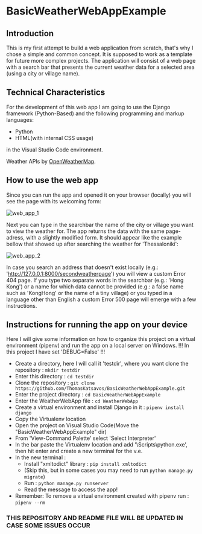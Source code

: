 # BasicWeatherWebAppExample

## Introduction
This is my first attempt to build a web application from scratch, that's why I chose a simple and common concept. 
It is supposed to work as a template for future more complex projects. The application will consist of a web page with 
a search bar that presents the current weather data for a selected area (using a city or village name).


## Technical Characteristics
For the development of this web app I am going to use the Django framework (Python-Based) and the following programming and markup languages:
 - Python
 - HTML(with internal CSS usage)

in the Visual Studio Code environment.

Weather APIs by [OpenWeatherMap](https://openweathermap.org/api).


## How to use the web app
Since you can run the app and opened it on your browser (locally) you will see the page with its welcoming form:

![web_app_1](https://github.com/ThomasKatsavos/BasicWeatherWebAppExample/assets/125153451/04e05f3f-3a80-4159-b860-f11bf1511d5a)

Next you can type in the searchbar the name of the city or village you want to view the weather for. The app returns the data 
with the same page-adress, with a slightly modified form. It should appear like the example bellow that showed up after searching the weather for 
'Thessaloniki':

![web_app_2](https://github.com/ThomasKatsavos/BasicWeatherWebAppExample/assets/125153451/f4e189d8-c3ef-4965-8620-46ac686832ef)

In case you search an address that doesn't exist locally (e.g.: 'http://127.0.0.1:8000/secondweatherpage') you will view a custom Error 404 page.
If you type two separate words in the searchbar (e.g.: 'Hong Kong') or a name for which data cannot be provided (e.g.: a false name such as 'KongHong' or the name of a tiny village) or you typed in a language other than English a custom Error 500 page will emerge with a few instructions.


## Instructions for running the app on your device
Here I will give some information on how to organize this project on a virtual environment (pipenv) and run the app on a local server on Windows.
!!!  In this project I have set 'DEBUG=False' !!!
- Create a directory, here I will call it 'testdir', where you want clone the repository : ``` mkdir testdir ```
- Enter this directory : ``` cd testdir ```
- Clone the repository : ``` git clone https://github.com/ThomasKatsavos/BasicWeatherWebAppExample.git ```
- Enter the project directory : ``` cd BasicWeatherWebAppExample ```
- Enter the WeatherWebApp file : ``` cd WeatherWebApp ```
- Create a virtual environment and install Django in it : ``` pipenv install django ```
- Copy the Virtualenv location
- Open the project on Visual Studio Code(Move the "BasicWeatherWebAppExample" dir)
- From 'View-Command Palette' select 'Select Interpreter'
- In the bar paste the Virtualenv location and add '\Scripts\python.exe', then hit enter and create a new terminal for the v.e.
- In the new terminal :
  - Install "xmltodict" library : ``` pip install xmltodict ```
  - (Skip this, but in some cases you may need to run ``` python manage.py migrate ```)
  - Run : ``` python manage.py runserver ```
  - Read the message to access the app!
 - Remember: To remove a virtual environment created with pipenv run : ``` pipenv --rm ```


###  THIS REPOSITORY AND README FILE WILL BE UPDATED IN CASE SOME ISSUES OCCUR
 

 
